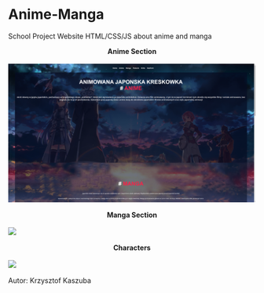 # Anime-Manga </br>
School Project Website HTML/CSS/JS   about anime and manga </br>



<b> <center>  Anime Section </b> </center> </br>
![](Pictures/Beater1.png)

<b> <center>  Manga Section </b> </center> </br>
![](Pictures/Beater2.png)

<b> <center>  Characters </b> </center> </br>
![](Pictures/Beater3.png)


Autor: Krzysztof Kaszuba
